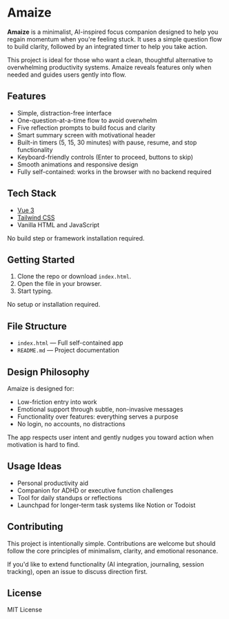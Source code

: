 # Amaize

**Amaize** is a minimalist, AI-inspired focus companion designed to help you regain momentum when you're feeling stuck. It uses a simple question flow to build clarity, followed by an integrated timer to help you take action.

This project is ideal for those who want a clean, thoughtful alternative to overwhelming productivity systems. Amaize reveals features only when needed and guides users gently into flow.

## Features

- Simple, distraction-free interface
- One-question-at-a-time flow to avoid overwhelm
- Five reflection prompts to build focus and clarity
- Smart summary screen with motivational header
- Built-in timers (5, 15, 30 minutes) with pause, resume, and stop functionality
- Keyboard-friendly controls (Enter to proceed, buttons to skip)
- Smooth animations and responsive design
- Fully self-contained: works in the browser with no backend required

## Tech Stack

- [Vue 3](https://vuejs.org/)
- [Tailwind CSS](https://tailwindcss.com/)
- Vanilla HTML and JavaScript

No build step or framework installation required.

## Getting Started

1. Clone the repo or download `index.html`.
2. Open the file in your browser.
3. Start typing.

No setup or installation required.

## File Structure

- `index.html` — Full self-contained app
- `README.md` — Project documentation

## Design Philosophy

Amaize is designed for:

- Low-friction entry into work
- Emotional support through subtle, non-invasive messages
- Functionality over features: everything serves a purpose
- No login, no accounts, no distractions

The app respects user intent and gently nudges you toward action when motivation is hard to find.

## Usage Ideas

- Personal productivity aid
- Companion for ADHD or executive function challenges
- Tool for daily standups or reflections
- Launchpad for longer-term task systems like Notion or Todoist

## Contributing

This project is intentionally simple. Contributions are welcome but should follow the core principles of minimalism, clarity, and emotional resonance.

If you'd like to extend functionality (AI integration, journaling, session tracking), open an issue to discuss direction first.

## License

MIT License

